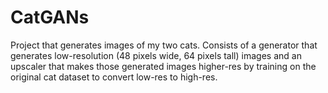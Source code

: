 # CatGANs

Project that generates images of my two cats. Consists of a generator that generates low-resolution (48 pixels wide, 64 pixels tall) images and an upscaler that makes those generated images higher-res by training on the original cat dataset to convert low-res to high-res.
